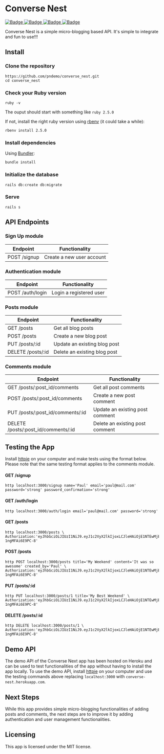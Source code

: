 # Converse Nest

<a href="https://www.codacy.com/app/pndemo/converse_nest?utm_source=github.com&amp;utm_medium=referral&amp;utm_content=pndemo/converse_nest&amp;utm_campaign=Badge_Grade">
<img class="notice-badge" src="https://api.codacy.com/project/badge/Grade/1512eaed87c44b8794ca3aae2154c76b" alt="Badge"/>
</a>
<a href="https://travis-ci.org/pndemo/converse_nest">
<img class="notice-badge" src="https://travis-ci.org/pndemo/converse_nest.svg?branch=master" alt="Badge"/>
</a>
<a href="https://coveralls.io/github/pndemo/converse_nest">
<img class="notice-badge" src="https://coveralls.io/repos/github/pndemo/converse_nest/badge.svg?branch=master" alt="Badge"/>
</a>
<a href="https://github.com/pndemo/converse_nest/blob/develop/License.md">
<img class="notice-badge" src="https://img.shields.io/badge/License-MIT-yellow.svg" alt="Badge"/>
</a>

Converse Nest is a simple micro-blogging based API. It's simple to integrate and fun to use!!!

## Install

### Clone the repository

```shell
https://github.com/pndemo/converse_nest.git
cd converse_nest
```

### Check your Ruby version

```shell
ruby -v
```

The ouput should start with something like `ruby 2.5.0`

If not, install the right ruby version using [rbenv](https://github.com/rbenv/rbenv) (it could take a while):

```shell
rbenv install 2.5.0
```

### Install dependencies

Using [Bundler](https://github.com/bundler/bundler):

```shell
bundle install
```

### Initialize the database

```shell
rails db:create db:migrate
```

### Serve

```shell
rails s
```

## API Endpoints

### Sign Up module

Endpoint | Functionality
------------ | -------------
POST /signup | Create a new user account

### Authentication module

Endpoint | Functionality
------------ | -------------
POST /auth/login | Login a registered user

### Posts module

Endpoint | Functionality
------------ | -------------
GET /posts | Get all blog posts
POST /posts | Create a new blog post
PUT /posts/:id | Update an existing blog post
DELETE /posts/:id | Delete an existing blog post

### Comments module

Endpoint | Functionality
------------ | -------------
GET /posts/:post_id/comments | Get all post comments
POST /posts/:post_id/comments | Create a new post comment
PUT /posts/:post_id/comments/:id | Update an existing post comment
DELETE /posts/:post_id/comments/:id | Delete an existing post comment

## Testing the App

Install [httpie](https://httpie.org/) on your computer and make tests using the format below. Please note that the same testing format applies to the comments module.

#### GET /signup
```shell
http localhost:3000/signup name='Paul' email='paul@mail.com' password='strong' password_confirmation='strong'
```

#### GET /auth/login
```shell
http localhost:3000/auth/login email='paul@mail.com' password='strong'
```

#### GET /posts
```shell
http localhost:3000/posts \
Authorization:'eyJhbGciOiJIUzI1NiJ9.eyJ1c2VyX2lkIjoxLCJleHAiOjE1NTEwMjEzMTF9.sf1lsNjEMFUMBfUJvZdquDx60aib-1ngMFAi6E9PC-8'
```

#### POST /posts
```shell
http POST localhost:3000/posts title='My Weekend' content='It was so awesome' created_by='Paul' \
Authorization:'eyJhbGciOiJIUzI1NiJ9.eyJ1c2VyX2lkIjoxLCJleHAiOjE1NTEwMjEzMTF9.sf1lsNjEMFUMBfUJvZdquDx60aib-1ngMFAi6E9PC-8'
```

#### PUT /posts/:id
```shell
http PUT localhost:3000/posts/1 title='My Best Weekend' \
Authorization:'eyJhbGciOiJIUzI1NiJ9.eyJ1c2VyX2lkIjoxLCJleHAiOjE1NTEwMjEzMTF9.sf1lsNjEMFUMBfUJvZdquDx60aib-1ngMFAi6E9PC-8'
```

#### DELETE /posts/:id
```shell
http DELETE localhost:3000/posts/1 \
Authorization:'eyJhbGciOiJIUzI1NiJ9.eyJ1c2VyX2lkIjoxLCJleHAiOjE1NTEwMjEzMTF9.sf1lsNjEMFUMBfUJvZdquDx60aib-1ngMFAi6E9PC-8'
```

## Demo API
The demo API of the Converse Next app has been hosted on Heroku and can be used to test functionalities of the app without having to install the app locally. To use the demo API, install [httpie](https://httpie.org/) on your computer and use the testing commands above replacing `localhost:3000` with `converse-nest.herokuapp.com`.

## Next Steps

While this app provides simple micro-blogging functionalities of adding posts and comments, the next steps are to improve it by adding authentication and user management functionalities.

## Licensing
This app is licensed under the MIT license.
